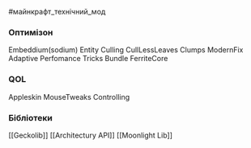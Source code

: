 #майнкрафт_технічний_мод 

### Оптимізон
Embeddium(sodium)
Entity Culling
CullLessLeaves
Clumps
ModernFix
Adaptive Perfomance Tricks Bundle
FerriteCore
### QOL

Appleskin
MouseTweaks
Controlling
### Бібліотеки

[[Geckolib]]
[[Architectury API]]
[[Moonlight Lib]]
